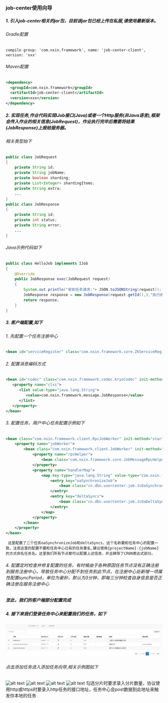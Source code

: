 ### job-center使用向导

##### 1. 引入job-center相关的jar包，目前该jar包已经上传在私服,请使用最新版本。
###### Gradle配置
```
compile group: 'com.nxin.framework', name: 'job-center-client', version: 'xxx'
```
###### Maven配置
```xml
<dependency>
  <groupId>com.nxin.framework</groupId>
  <artifactId>job-center-client</artifactId>
  <version>xxx</version>
</dependency>
```
##### 2. 实现任务,作业代码实现IJob接口(Java)或者一个Http服务(非Java语言),框架会传入作业的相关信息(JobRequest)，作业执行完毕后需要将结果(JobResponse)上报给服务器。
###### 相关类型始下
```java
public class JobRequest
{
    private String id;
    private String jobName;
    private boolean sharding;
    private List<Integer> shardingItems;
    private String extra;
    ...
}
public class JobResponse
{
    private String id;
    private int status;
    private String error;
    ...
}
```
###### Java示例代码如下
```java
public class HelloJob implements IJob
{
    @Override
    public JobResponse exec(JobRequest request)
    {
        System.out.println("收到任务请求:"+ JSON.toJSONString(request));
        JobResponse response = new JobResponse(request.getId(),3,"执行成功");
        return response;
    }
}
```
##### 3. 客户端配置,如下
###### 1. 先配置一个任务注册中心
```xml
<bean id="serviceRegister" class="com.nxin.framework.core.ZkServiceRegister" init-method="startUp" destroy-method="shutDown" p:namespace="job-center" p:servers="${zk.address}"/>
```
###### 2. 配置消息编码方式
```xml
<bean id="codec" class="com.nxin.framework.codec.KryoCodec" init-method="startUp">
   <property name="clss">
      <list value-type="java.lang.String">
         <value>com.nxin.framework.message.JobResponse</value>
      </list>
   </property>
</bean>
```
###### 3. 配置任务，用户中心任务配置示例如下
```xml
<bean class="com.nxin.framework.client.RpcJobWorker" init-method="startUp" destroy-method="shutDown" p:port="${rpc.port}">
    <property name="jobWorker">
        <bean class="com.nxin.framework.client.JobWorker" init-method="startUp" destroy-method="shutDown" p:serviceRegister-ref="serviceRegister" p:port="${rpc.port}">
            <property name="rpcHelper">
                <bean class="com.nxin.framework.core.JobMessageRpcHelper" init-method="startUp" destroy-method="shutDown" p:codec-ref="codec"/>
            </property>
            <property name="handlerMap">
                <map key-type="java.lang.String" value-type="com.nxin.framework.client.IJob">
                    <entry key="oaSynchronizeJob">
                        <bean class="cn.dbn.userCenter.job.JcOaSynchronizeJob" p:batchSize="1000" p:oaTemplate-ref="oaTemplate" p:ucTemplate-ref="ucTemplate" p:transactionTemplate-ref="transactionTemplate"/>
                    </entry>
                    <entry key="deltaSyncs">
                        <bean class="cn.dbn.userCenter.job.JcOaDeltaSyncs" p:transactionTemplate-ref="transactionTemplate" p:cacheManager-ref="memCacheManager" p:ucTemplate-ref="ucTemplate" p:oaTemplate-ref="oaTemplate" p:jxcTemplate-ref="jxcTemplate" p:znTemplate-ref="znTemplate"/>
                    </entry>
                </map>
            </property>
        </bean>
    </property>
</bean>
```
     这里配置了二个任务oaSynchronizeJob和deltaSyncs，这个名称要和任务中心的配置一致，注意这里的配置不要和任务中心已有的任务重名,建议使用{projectName}-{jobName}的方式命名任务名。这里我们所有节点都可以配置上述信息，并且移除了CRON表达式部分。
###### 4. 配置定时检查并修复配置的任务，有时候由于各种原因任务节点没有正确注册到服务注册中心，导致任务中心分配不到任务到此节点，在注册中心处新增一项属性配置syncPeriod，单位为豪秒，默认为3分钟，即每三分钟检查自身信息是否正确注册在服务注册中心
##### 至此，我们的客户端部分配置完成
##### 4. 接下来我们登录任务中心来配置我们的任务，如下
![alt text](https://raw.githubusercontent.com/nxintech/job-center/master/doc/images/1.jpg)
###### 点击添加任务进入添加任务向导,相关示例图如下
![alt text](https://raw.githubusercontent.com/nxintech/job-center/master/doc/images/2.jpg)
![alt text](https://raw.githubusercontent.com/nxintech/job-center/master/doc/images/3.jpg)
![alt text](https://raw.githubusercontent.com/nxintech/job-center/master/doc/images/4.jpg)
![alt text](https://raw.githubusercontent.com/nxintech/job-center/master/doc/images/5.jpg)
     勾选分片时要求录入分片数量，协议使用http或https时要录入http任务的接口地址，任务中心会post数据到此地址来触发你本地的任务